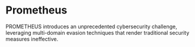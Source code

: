 # Prometheus
PROMETHEUS introduces an unprecedented cybersecurity challenge, leveraging multi-domain evasion techniques that render traditional security measures ineffective.
